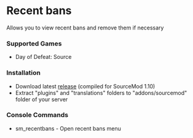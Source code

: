 # Recent bans

Allows you to view recent bans and remove them if necessary

### Supported Games

* Day of Defeat: Source

### Installation

* Download latest [release](https://github.com/dronelektron/recent-bans/releases) (compiled for SourceMod 1.10)
* Extract "plugins" and "translations" folders to "addons/sourcemod" folder of your server

### Console Commands

* sm_recentbans - Open recent bans menu
